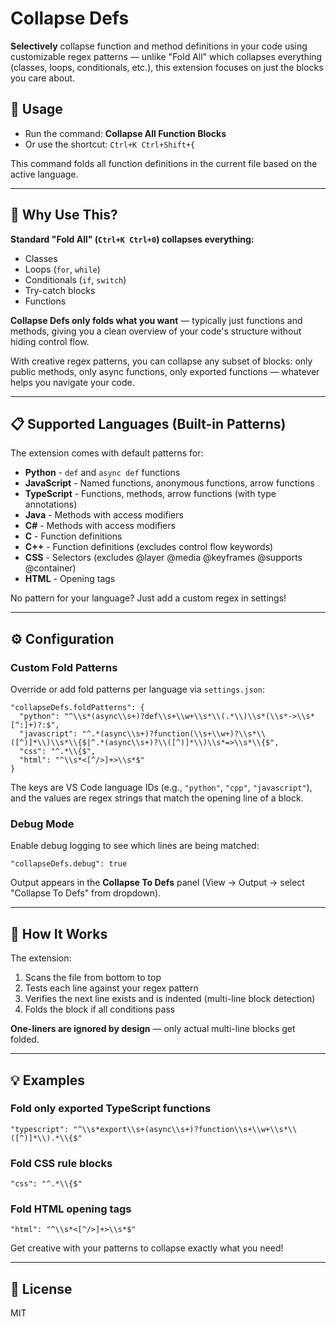# Collapse Defs

**Selectively** collapse function and method definitions in your code using customizable regex patterns — unlike "Fold All" which collapses everything (classes, loops, conditionals, etc.), this extension focuses on just the blocks you care about.

## 🚀 Usage

- Run the command: **Collapse All Function Blocks**
- Or use the shortcut: `Ctrl+K Ctrl+Shift+{`

This command folds all function definitions in the current file based on the active language.

---

## 🎯 Why Use This?

**Standard "Fold All" (`Ctrl+K Ctrl+0`) collapses everything:**

- Classes
- Loops (`for`, `while`)
- Conditionals (`if`, `switch`)
- Try-catch blocks
- Functions

**Collapse Defs only folds what you want** — typically just functions and methods, giving you a clean overview of your code's structure without hiding control flow.

With creative regex patterns, you can collapse any subset of blocks: only public methods, only async functions, only exported functions — whatever helps you navigate your code.

---

## 📋 Supported Languages (Built-in Patterns)

The extension comes with default patterns for:

- **Python** - `def` and `async def` functions
- **JavaScript** - Named functions, anonymous functions, arrow functions
- **TypeScript** - Functions, methods, arrow functions (with type annotations)
- **Java** - Methods with access modifiers
- **C#** - Methods with access modifiers
- **C** - Function definitions
- **C++** - Function definitions (excludes control flow keywords)
- **CSS** - Selectors (excludes @layer @media @keyframes @supports @container)
- **HTML** - Opening tags

No pattern for your language? Just add a custom regex in settings!

---

## ⚙️ Configuration

### Custom Fold Patterns

Override or add fold patterns per language via `settings.json`:

```jsonc
"collapseDefs.foldPatterns": {
  "python": "^\\s*(async\\s+)?def\\s+\\w+\\s*\\(.*\\)\\s*(\\s*->\\s*[^:]+)?:$",
  "javascript": "^.*(async\\s+)?function(\\s+\\w+)?\\s*\\([^)]*\\)\\s*\\{$|^.*(async\\s+)?\\([^)]*\\)\\s*=>\\s*\\{$",
  "css": "^.*\\{$",
  "html": "^\\s*<[^/>]+>\\s*$"
}
```

The keys are VS Code language IDs (e.g., `"python"`, `"cpp"`, `"javascript"`), and the values are regex strings that match the opening line of a block.

### Debug Mode

Enable debug logging to see which lines are being matched:

```jsonc
"collapseDefs.debug": true
```

Output appears in the **Collapse To Defs** panel (View → Output → select "Collapse To Defs" from dropdown).

---

## 🧠 How It Works

The extension:

1. Scans the file from bottom to top
2. Tests each line against your regex pattern
3. Verifies the next line exists and is indented (multi-line block detection)
4. Folds the block if all conditions pass

**One-liners are ignored by design** — only actual multi-line blocks get folded.

---

## 💡 Examples

### Fold only exported TypeScript functions

```jsonc
"typescript": "^\\s*export\\s+(async\\s+)?function\\s+\\w+\\s*\\([^)]*\\).*\\{$"
```

### Fold CSS rule blocks

```jsonc
"css": "^.*\\{$"
```

### Fold HTML opening tags

```jsonc
"html": "^\\s*<[^/>]+>\\s*$"
```

Get creative with your patterns to collapse exactly what you need!

---

## 📝 License

MIT
